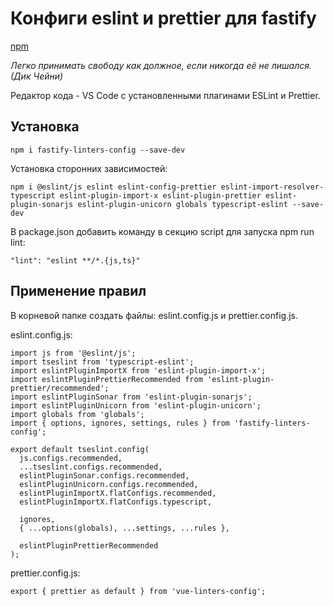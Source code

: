 # Конфиги eslint и prettier для fastify

[npm](https://www.npmjs.com/package/fastify-linters-config)

_Легко принимать свободу как должное, если никогда её не лишался. (Дик Чейни)_

Редактор кода - VS Code с установленными плагинами ESLint и Prettier.

## Установка

`npm i fastify-linters-config --save-dev`

Установка сторонних зависимостей:

`npm i @eslint/js eslint eslint-config-prettier eslint-import-resolver-typescript eslint-plugin-import-x eslint-plugin-prettier eslint-plugin-sonarjs eslint-plugin-unicorn globals typescript-eslint --save-dev`

В package.json добавить команду в секцию script для запуска npm run lint:

`"lint": "eslint **/*.{js,ts}"`

## Применение правил

В корневой папке создать файлы: eslint.config.js и prettier.config.js.

eslint.config.js:

```
import js from '@eslint/js';
import tseslint from 'typescript-eslint';
import eslintPluginImportX from 'eslint-plugin-import-x';
import eslintPluginPrettierRecommended from 'eslint-plugin-prettier/recommended';
import eslintPluginSonar from 'eslint-plugin-sonarjs';
import eslintPluginUnicorn from 'eslint-plugin-unicorn';
import globals from 'globals';
import { options, ignores, settings, rules } from 'fastify-linters-config';

export default tseslint.config(
  js.configs.recommended,
  ...tseslint.configs.recommended,
  eslintPluginSonar.configs.recommended,
  eslintPluginUnicorn.configs.recommended,
  eslintPluginImportX.flatConfigs.recommended,
  eslintPluginImportX.flatConfigs.typescript,

  ignores,
  { ...options(globals), ...settings, ...rules },

  eslintPluginPrettierRecommended
);

```

prettier.config.js:

```
export { prettier as default } from 'vue-linters-config';

```
